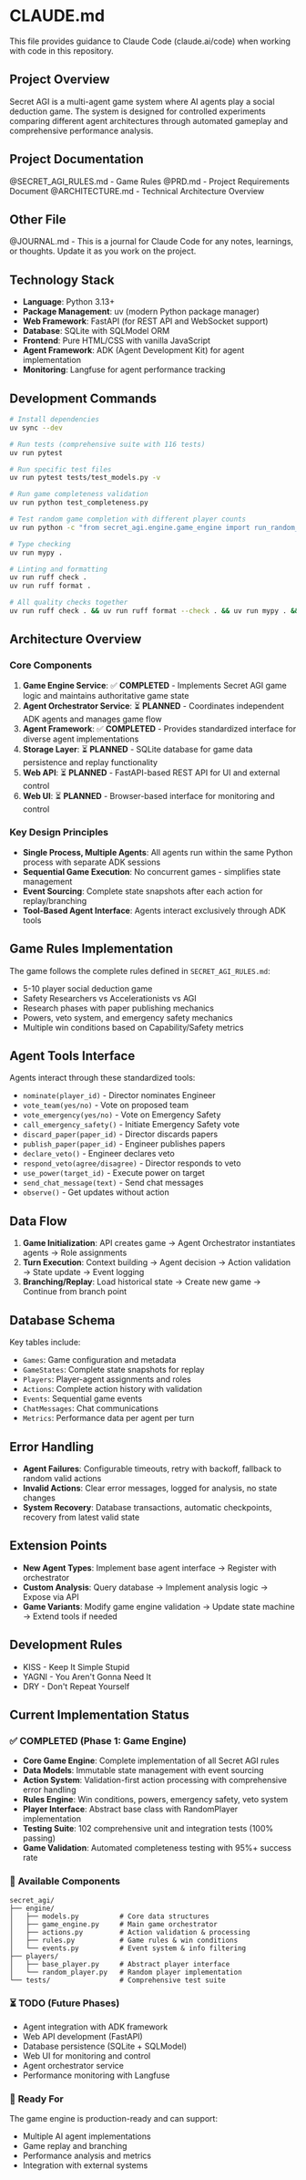 # CLAUDE.md

This file provides guidance to Claude Code (claude.ai/code) when working with code in this repository.

## Project Overview

Secret AGI is a multi-agent game system where AI agents play a social deduction game. The system is designed for controlled experiments comparing different agent architectures through automated gameplay and comprehensive performance analysis.

## Project Documentation
@SECRET_AGI_RULES.md - Game Rules
@PRD.md - Project Requirements Document
@ARCHITECTURE.md - Technical Architecture Overview

## Other File
@JOURNAL.md - This is a journal for Claude Code for any notes, learnings, or thoughts. Update it as you work on the project.


## Technology Stack

- **Language**: Python 3.13+
- **Package Management**: uv (modern Python package manager)
- **Web Framework**: FastAPI (for REST API and WebSocket support)
- **Database**: SQLite with SQLModel ORM
- **Frontend**: Pure HTML/CSS with vanilla JavaScript
- **Agent Framework**: ADK (Agent Development Kit) for agent implementation
- **Monitoring**: Langfuse for agent performance tracking

## Development Commands

```bash
# Install dependencies
uv sync --dev

# Run tests (comprehensive suite with 116 tests)
uv run pytest

# Run specific test files
uv run pytest tests/test_models.py -v

# Run game completeness validation
uv run python test_completeness.py

# Test random game completion with different player counts
uv run python -c "from secret_agi.engine.game_engine import run_random_game; print(run_random_game(5))"

# Type checking
uv run mypy .

# Linting and formatting
uv run ruff check .
uv run ruff format .

# All quality checks together
uv run ruff check . && uv run ruff format --check . && uv run mypy . && uv run pytest
```

## Architecture Overview

### Core Components

1. **Game Engine Service**: ✅ **COMPLETED** - Implements Secret AGI game logic and maintains authoritative game state
2. **Agent Orchestrator Service**: ⏳ **PLANNED** - Coordinates independent ADK agents and manages game flow
3. **Agent Framework**: ✅ **COMPLETED** - Provides standardized interface for diverse agent implementations
4. **Storage Layer**: ⏳ **PLANNED** - SQLite database for game data persistence and replay functionality
5. **Web API**: ⏳ **PLANNED** - FastAPI-based REST API for UI and external control
6. **Web UI**: ⏳ **PLANNED** - Browser-based interface for monitoring and control

### Key Design Principles

- **Single Process, Multiple Agents**: All agents run within the same Python process with separate ADK sessions
- **Sequential Game Execution**: No concurrent games - simplifies state management
- **Event Sourcing**: Complete state snapshots after each action for replay/branching
- **Tool-Based Agent Interface**: Agents interact exclusively through ADK tools

## Game Rules Implementation

The game follows the complete rules defined in `SECRET_AGI_RULES.md`:
- 5-10 player social deduction game
- Safety Researchers vs Accelerationists vs AGI
- Research phases with paper publishing mechanics
- Powers, veto system, and emergency safety mechanics
- Multiple win conditions based on Capability/Safety metrics

## Agent Tools Interface

Agents interact through these standardized tools:
- `nominate(player_id)` - Director nominates Engineer
- `vote_team(yes/no)` - Vote on proposed team
- `vote_emergency(yes/no)` - Vote on Emergency Safety
- `call_emergency_safety()` - Initiate Emergency Safety vote
- `discard_paper(paper_id)` - Director discards papers
- `publish_paper(paper_id)` - Engineer publishes papers
- `declare_veto()` - Engineer declares veto
- `respond_veto(agree/disagree)` - Director responds to veto
- `use_power(target_id)` - Execute power on target
- `send_chat_message(text)` - Send chat messages
- `observe()` - Get updates without action

## Data Flow

1. **Game Initialization**: API creates game → Agent Orchestrator instantiates agents → Role assignments
2. **Turn Execution**: Context building → Agent decision → Action validation → State update → Event logging
3. **Branching/Replay**: Load historical state → Create new game → Continue from branch point

## Database Schema

Key tables include:
- `Games`: Game configuration and metadata
- `GameStates`: Complete state snapshots for replay
- `Players`: Player-agent assignments and roles
- `Actions`: Complete action history with validation
- `Events`: Sequential game events
- `ChatMessages`: Chat communications
- `Metrics`: Performance data per agent per turn

## Error Handling

- **Agent Failures**: Configurable timeouts, retry with backoff, fallback to random valid actions
- **Invalid Actions**: Clear error messages, logged for analysis, no state changes
- **System Recovery**: Database transactions, automatic checkpoints, recovery from latest valid state

## Extension Points

- **New Agent Types**: Implement base agent interface → Register with orchestrator
- **Custom Analysis**: Query database → Implement analysis logic → Expose via API
- **Game Variants**: Modify game engine validation → Update state machine → Extend tools if needed

## Development Rules

- KISS - Keep It Simple Stupid
- YAGNI - You Aren't Gonna Need It
- DRY - Don't Repeat Yourself

## Current Implementation Status

### ✅ **COMPLETED** (Phase 1: Game Engine)
- **Core Game Engine**: Complete implementation of all Secret AGI rules
- **Data Models**: Immutable state management with event sourcing
- **Action System**: Validation-first action processing with comprehensive error handling
- **Rules Engine**: Win conditions, powers, emergency safety, veto system
- **Player Interface**: Abstract base class with RandomPlayer implementation
- **Testing Suite**: 102 comprehensive unit and integration tests (100% passing)
- **Game Validation**: Automated completeness testing with 95%+ success rate

### 📂 **Available Components**
```
secret_agi/
├── engine/
│   ├── models.py          # Core data structures
│   ├── game_engine.py     # Main game orchestrator  
│   ├── actions.py         # Action validation & processing
│   ├── rules.py           # Game rules & win conditions
│   └── events.py          # Event system & info filtering
├── players/
│   ├── base_player.py     # Abstract player interface
│   └── random_player.py   # Random player implementation
└── tests/                 # Comprehensive test suite
```

### ⏳ **TODO** (Future Phases)
- Agent integration with ADK framework
- Web API development (FastAPI)
- Database persistence (SQLite + SQLModel)
- Web UI for monitoring and control
- Agent orchestrator service
- Performance monitoring with Langfuse

### 🎯 **Ready For**
The game engine is production-ready and can support:
- Multiple AI agent implementations
- Game replay and branching
- Performance analysis and metrics
- Integration with external systems